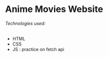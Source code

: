 # Anime Movies Website

<h6>Technologies used:</h6>
<ul>
  <li>HTML</li>
  <li>CSS</li>
  <li>JS : practice on fetch api</li>
</ul>

